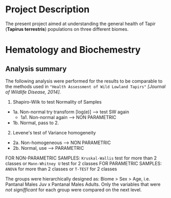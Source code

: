 # Project Description

The present project aimed at understanding the general health of Tapir (**Tapirus terrestris**) populations on three different biomes.

# Hematology and Biochemestry

## Analysis summary

The following analysis were performed for the results to be comparable to the methods used in `"Health Assessment of Wild Lowland Tapirs"` *[Journal of Wildlife Disease, 2014]*.

1. Shapiro-Wilk to test Normality of Samples
  + 1a. Non-normal try transform [log(e)] --> test SW again
    -  1a1. Non-normal again --> NON PARAMETRIC
  + 1b. Normal, pass to 2.
2. Levene's test of Variance homogeneity
  + 2a. Non-homogeneous --> NON PARAMETRIC
  + 2b. Normal, use --> PARAMETRIC

FOR NON-PARAMETRIC SAMPLES: `Kruskal-Wallis` test for more than 2 classes or `Mann-Whitney U` test for 2 classes
FOR PARAMETRIC SAMPLES: `ANOVA` for more than 2 classes or `T-TEST` for 2 classes

The groups were hierarchically designed as: Biome > Sex > Age, i.e. Pantanal Males Juv x Pantanal Males Adults. Only the variables that were *not signifficant* for each group were compared on the next level.

